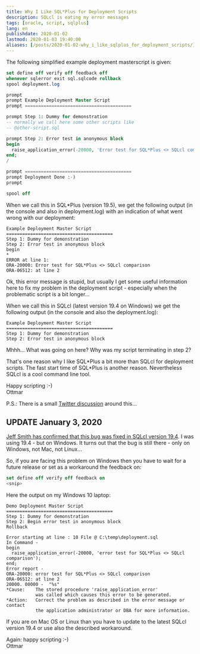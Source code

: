 ```yaml
---
title: Why I Like SQL*Plus for Deployment Scripts
description: SQLcl is eating my error messages
tags: [oracle, script, sqlplus]
lang: en
publishdate: 2020-01-02
lastmod: 2020-01-03 19:40:00
aliases: [/posts/2020-01-02-why_i_like_sqlplus_for_deployment_scripts/]
---
```


The following simplified example deployment masterscript is given:

```sql
set define off verify off feedback off
whenever sqlerror exit sql.sqlcode rollback
spool deployment.log

prompt
prompt Example Deployment Master Script
prompt ========================================

prompt Step 1: Dummy for demonstration
-- normally we call here some other scripts like
-- @other-script.sql

prompt Step 2: Error test in anonymous block
begin
  raise_application_error(-20000, 'Error test for SQL*Plus <> SQLcl comparison');
end;
/

prompt ========================================
prompt Deployment Done :-)
prompt

spool off
```

When we call this in SQL*Plus (version 19.5), we get the following output (in the console and also in deployment.log) with an indication of what went wrong with our deployment:

```
Example Deployment Master Script
========================================
Step 1: Dummy for demonstration
Step 2: Error test in anonymous block
begin
*
ERROR at line 1:
ORA-20000: Error test for SQL*Plus <> SQLcl comparison 
ORA-06512: at line 2 
```

Ok, this error message is stupid, but usually I get some useful information here to fix my problem in the deployment script - especially when the problematic script is a bit longer...

When we call this in SQLcl (latest version 19.4 on Windows) we get the following output (in the console and also the deployment.log):

```
Example Deployment Master Script
========================================
Step 1: Dummy for demonstration
Step 2: Error test in anonymous block
```

Mhhh... What was going on here? Why was my script terminating in step 2?

That's one reason why I like SQL\*Plus a bit more than SQLcl for deployment scripts. The fast start time of SQL\*Plus is another reason. Nevertheless SQLcl is a cool command line tool.

Happy scripting :-)<br>
Ottmar

P.S.: There is a small [Twitter discussion][twitter] around this...

## UPDATE January 3, 2020

[Jeff Smith has confirmed that this bug was fixed in SQLcl version 19.4][jeff]. I was using 19.4 - but on Windows. It turns out that the bug is still there - only on Windows, not Mac, not Linux...

So, if you are facing this problem on Windows then you have to wait for a future release or set as a workaround the feedback on:

```sql
set define off verify off feedback on
<snip>
```

Here the output on my Windows 10 laptop:

```
Demo Deployment Master Script
========================================
Step 1: Dummy for demonstration
Step 2: Begin error test in anonymous block
Rollback

Error starting at line : 10 File @ C:\temp\deployment.sql
In Command -
begin
  raise_application_error(-20000, 'error test for SQL*Plus <> SQLcl comparison');
end;
Error report -
ORA-20000: error test for SQL*Plus <> SQLcl comparison
ORA-06512: at line 2
20000. 00000 -  "%s"
*Cause:    The stored procedure 'raise_application_error'
           was called which causes this error to be generated.
*Action:   Correct the problem as described in the error message or contact
           the application administrator or DBA for more information.
```

If you are on Mac OS or Linux than you have to update to the latest SQLcl version 19.4 or use also the described workaround.

Again: happy scripting :-)<br>
Ottmar


[post]: /posts/2020-01-01-download_blobs_with_sqlplus
[twitter]: https://twitter.com/ogobrecht/status/1212646721127366656
[jeff]: https://twitter.com/thatjeffsmith/status/1213102639497515009


